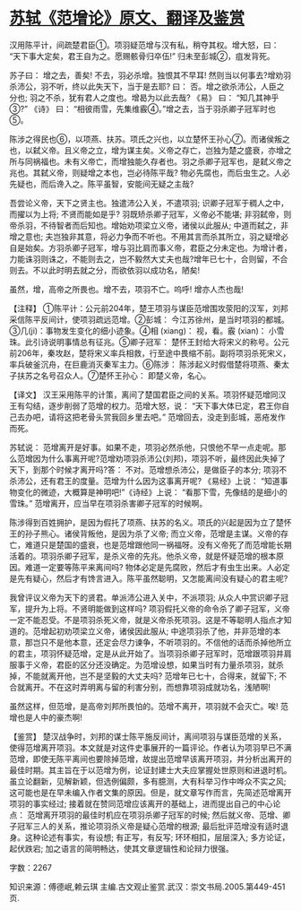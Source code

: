 # [苏轼《范增论》原文、翻译及鉴赏](https://www.vrrw.net/wx/14171.html)

汉用陈平计，间疏楚君臣①。项羽疑范增与汉有私，稍夺其权。增大怒，曰： “天下事大定矣，君王自为之。愿赐骸骨归卒伍!” 归未至彭城②，疽发背死。

苏子曰： 增之去，善矣! 不去，羽必杀增。独恨其不早耳! 然则当以何事去?增劝羽杀沛公，羽不听，终以此失天下，当于是去耶? 曰： 否。增之欲杀沛公，人臣之分也; 羽之不杀，犹有君人之度也。增曷为以此去哉? 《易》 曰： “知几其神乎③?” 《诗》 曰： “相彼雨雪，先集维霰④。”增之去，当于羽杀卿子冠军时也⑤。

陈涉之得民也⑥，以项燕、扶苏。项氏之兴也，以立楚怀王孙心⑦。而诸侯叛之也，以弑义帝。且义帝之立，增为谋主矣。义帝之存亡，岂独为楚之盛衰，亦增之所与同祸福也。未有义帝亡，而增独能久存者也。羽之杀卿子冠军也，是弑义帝之兆也。其弑义帝，则疑增之本也，岂必待陈平哉? 物必先腐也，而后虫生之。人必先疑也，而后谗入之。陈平虽智，安能间无疑之主哉?

吾尝论义帝，天下之贤主也。独遣沛公入关，不遣项羽; 识卿子冠军于稠人之中，而擢以为上将; 不贤而能如是乎? 羽既矫杀卿子冠军，义帝必不能堪; 非羽弑帝，则帝杀羽，不待智者而后知也。增始劝项梁立义帝，诸侯以此服从; 中道而弑之，非增之意也; 夫岂独非其意，将必力争而不听也。不用其言而杀其所立，羽之疑增必自是始矣。方羽杀卿子冠军，增与羽比肩而事义帝，君臣之分未定也。为增计者，力能诛羽则诛之，不能则去之，岂不毅然大丈夫也哉?增年已七十，合则留，不合则去。不以此时明去就之分，而欲依羽以成功名，陋矣!

虽然，增，高帝之所畏也。增不去，项羽不亡。呜呼! 增亦人杰也哉!



【注释】 ①陈平计：公元前204年，楚王项羽与谋臣范增围攻荥阳的汉军，刘邦采信陈平反间计，使项羽疏远范增。②彭城： 今江苏徐州，是当时项羽的都城。③几(ji)：事物发生变化的细小迹象。④相 (xiang)： 视，看。霰 (xian)： 小雪珠。此引诗说明事情总有征兆。⑤卿子冠军： 楚怀王封给大将宋义的称号。公元前206年，秦攻赵，楚将宋义率兵相救，行至途中畏缩不前。副将项羽杀死宋义，率兵破釜沉舟，在巨鹿消灭秦军主力。⑥陈涉： 陈涉起义时假借楚将项燕、秦太子扶苏之名号召众人。⑦楚怀王孙心： 即楚义帝，名心。

【译文】 汉王采用陈平的计策，离间了楚国君臣之间的关系。项羽怀疑范增同汉王有勾结，逐步削弱了范增的权力。范增大怒，说： “天下事大体已定，君王你自己去办吧，请将这把老骨头赏我回乡里去吧。” 范增回去，没走到彭城，恶疮发作而死。

苏轼说： 范增离开是好事。如果不走，项羽必然杀他，只恨他不早一点走呢。那么范增因为什么事离开呢?范增劝项羽杀沛公(刘邦)，项羽不听，最终因此失掉了天下，到那个时候才离开吗?答： 不对。范增想杀沛公，是做臣子的本分; 项羽不杀沛公，还有君王的度量。范增为什么因为这事离开呢? 《易经》上说： “知道事物变化的微迹，大概算是神明吧!”《诗经》上说： “看那下雪，先像结的是细小的雪珠。” 范增离开，应当早在项羽杀害卿子冠军的时候啊。

陈涉得到百姓拥护，是因为假托了项燕、扶苏的名义。项氏的兴起是因为立了楚怀王的孙子熊心。诸侯背叛他，是因为杀了义帝; 而立义帝，范增是主谋。义帝的存亡，难道只是楚国的盛衰，也是范增跟他同一祸福呀。没有义帝死了而范增能长期活着的。项羽杀卿子冠军，是杀义帝的先兆。他杀义帝，就是怀疑范增的根本原因。难道一定要等陈平来离间吗? 物体必定是先腐败，然后才有虫生出来。人必定是先有疑心，然后才有馋言进入。陈平虽然聪明，又怎能离间没有疑心的君主呢?

我曾评议义帝为天下的贤君。单派沛公进入关中，不派项羽; 从众人中赏识卿子冠军，提升为上将。不贤明能做到这样吗? 项羽假托义帝的命令杀了卿子冠军，义帝一定不能忍受。不是项羽杀死义帝，就是义帝杀死项羽。这是不等聪明人指点才知道的。范增起初劝项梁立义帝，诸侯因此服从; 中途项羽杀了他，并非范增的本意，那岂只不是他本意，还定会尽力谏争，不听项羽的。不信他的话而杀掉他所立的君主，项羽怀疑范增，定是从此开始了。当项羽杀卿子冠军时，范增跟项羽并肩服事于义帝，君臣的区分还没确定。为范增设想，如果当时有力量杀项羽，就杀掉，不能就离开他，岂不是坚毅的大丈夫吗? 范增年已七十，合得来，就留下; 不合就离开。不在这时弄明离与留的利害分别，而想靠项羽成就功名，浅陋啊!

虽然这样，但范增，是高帝刘邦所畏怕的。范增不离开，项羽就不会灭亡。唉! 范增也是人中的豪杰啊!

【鉴赏】 楚汉战争时，刘邦的谋士陈平施反间计，离间项羽与谋臣范增的关系，使得范增离开项羽。本文就是对这件史事展开的一篇评论。作者认为项羽早已不满范增，即使无陈平离间也要除掉范增，故提出范增早该离开项羽，并分析出离开的最佳时期。其主旨在于以范增为例，论证封建士大夫应掌握处世原则和进退时机。虽立论翻新，见解新颖，但选例偏颇，多有臆测，大有科举习作中哗众不实之风; 这可能也是在早未编入作者文集的原因。但是，就文章写作而言，先简述范增离开项羽的事实经过; 接着就在赞同范增应该离开的基础上，进而提出自己的中心论点： 范增离开项羽的最佳时机应在项羽杀卿子冠军的时候; 然后就义帝、范增、卿子冠军三人的关系，推论项羽杀义帝是疑心范增的根源; 最后批评范增没有适时退身。这种论述有事实，有设想; 有正写，有反写; 环环相扣，层层深入; 多方论证，起伏跌宕; 加之语言的简明畅达，使其文章逻辑性和论辩力很强。

字数：2267

知识来源：傅德岷,赖云琪 主编.古文观止鉴赏.武汉：崇文书局.2005.第449-451页.

